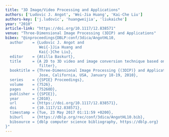 ```yaml
---
title: "3D Image/Video Processing and Applications"
authors: ['Ludovic J. Angot', 'Wei-Jia Huang', 'Kai-Che Liu']
authors-key: ['j.ludovic', 'huangweijia', 'liukaiche']
year: "2010"
article-link: "https://doi.org/10.1117/12.838571"
venue: "Three-Dimensional Image Processing (3DIP) and Applications"
bibex: "@inproceedings{DBLP:conf/3dica/AngotHL10,
  author    = {Ludovic J. Angot and
               Wei{-}Jia Huang and
               Kai{-}Che Liu},
  editor    = {Atilla Baskurt},
  title     = {A 2D to 3D video and image conversion technique based on a bilateral
               filter},
  booktitle = {Three-Dimensional Image Processing {(3DIP)} and Applications, San
               Jose, California, USA, January 18-19, 2010},
  series    = {{SPIE} Proceedings},
  volume    = {7526},
  pages     = {75260D},
  publisher = {{SPIE}},
  year      = {2010},
  url       = {https://doi.org/10.1117/12.838571},
  doi       = {10.1117/12.838571},
  timestamp = {Tue, 23 May 2017 01:11:59 +0200},
  biburl    = {https://dblp.org/rec/conf/3dica/AngotHL10.bib},
  bibsource = {dblp computer science bibliography, https://dblp.org}
}"
---
```


